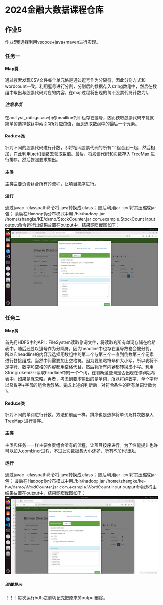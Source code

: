 # 2024金融大数据课程仓库

## 作业5
  作业5我选择利用vscode+java+maven进行实现。
### 任务一
#### Map类
  通过搜索发现CSV文件每个单元格是通过逗号作为分隔符，因此分割方式和wordcount一致。利用逗号进行分割，分割后的数据存入string数组中，然后在数组中取出与股票代码对应的内容。在map过程将出现的每个股票代码计数为1。
##### 注意事项
  在analyst_ratings.csv中的headline列中也存在逗号，因此获取股票代码不能就简单的选择数组中索引3所对应的值，而是选取数组中的最后一个元素。
#### Reduce类
  针对不同的股票代码进行计数，即将相同股票代码的所有“1”组合到一起，然后相加，在此利用.get()函数去获取数值。最后，将股票代码和次数存入 TreeMap 进行排序，然后按照要求输出。
#### 主类
  主类主要负责组合所有的流程，让项目按序进行。
#### 运行
  通过javac -classpath命令将.java转换成.class；
  随后利用jar -cvf将其压缩成jar包；
  最后在Hadoop伪分布模式中用./bin/hadoop jar /home/zhangke/KE/demo/StockCounter.jar com.example.StockCount input output命令运行出结果放置在output中，结果网页截图如下：
![image](https://github.com/aaakkke/FBDP-HW/blob/main/task1%E8%BF%90%E8%A1%8C%E7%BB%93%E6%9E%9C%E6%88%AA%E5%9B%BE.png)
### 任务二
#### Map类
  首先用HDFS中的API：FileSystem读取停词文件，将读取的所有单词存储在哈希表中。随后还是以逗号作为分隔符，因为headline中也存在逗号故也会被分割，所以和headline的内容我选择用数组中的第二个与第三个一直到倒数第三个元素进行拼接组成，当然中间需要加上空格符。因为要忽略符号和大小写，所以我将不是字母、数字和空格的内容都用空格代替，然后将所有内容都转换成小写。利用StringTokenizer读取headline中的一个个词，在判断这些词是否出现在停词哈希表中，如果是就忽略。再者，考虑到要求输出的是单词，所以将纯数字、单个字母以及数字+字母的组合也忽略。完成上述的判断后，对符合条件的所有单词计数为1。
#### Reduce类
  针对不同的单词进行计数，方法和前面一样。排序也是选择将单词及其次数存入 TreeMap 进行排序。
#### 主类
  主类和任务一一样主要负责组合所有的流程，让项目按序进行。为了性能提升也许可以加入combiner过程，不过此次数据集大小还好，所有不加也很快。
#### 运行
  通过javac -classpath命令将.java转换成.class；
  随后利用jar -cvf将其压缩成jar包；
  最后在Hadoop伪分布模式中用./bin/hadoop jar /home/zhangke/ke-hw/demo/WordCounter.jar com.example.WordCount input output命令运行出结果放置在output中，结果网页截图如下：
![image](https://github.com/aaakkke/FBDP-HW/blob/main/task2%E8%BF%90%E8%A1%8C%E7%BB%93%E6%9E%9C%E6%88%AA%E5%9B%BE.png)
##### 温馨提示
  ！！！每次运行hdfs之前切记先把原来的output删除。





